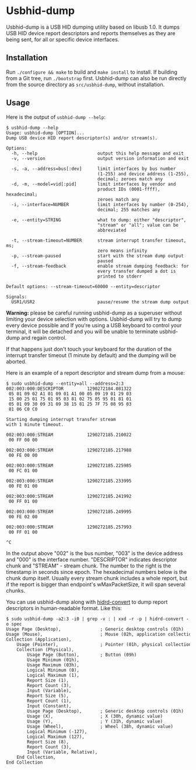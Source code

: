 <!---
# SPDX-License-Identifier: GPL-2.0-or-later
# Copyright (c) 2010 Nikolai Kondrashov
-->

Usbhid-dump
===========

Usbhid-dump is a USB HID dumping utility based on libusb 1.0. It dumps USB HID device report descriptors and reports themselves as they are being sent, for all or specific device interfaces.

Installation
------------

Run `./configure && make` to build and `make install` to install. If building from a Git tree, run `./bootstrap` first. Usbhid-dump can also be run directly from the source directory as `src/usbhid-dump`, without installation.

Usage
-----

Here is the output of `usbhid-dump --help`:

    $ usbhid-dump --help
    Usage: usbhid-dump [OPTION]...
    Dump USB device HID report descriptor(s) and/or stream(s).
    
    Options:
      -h, --help                       output this help message and exit
      -v, --version                    output version information and exit
    
      -s, -a, --address=bus[:dev]      limit interfaces by bus number
                                       (1-255) and device address (1-255),
                                       decimal; zeroes match any
      -d, -m, --model=vid[:pid]        limit interfaces by vendor and
                                       product IDs (0001-ffff), hexadecimal;
                                       zeroes match any
      -i, --interface=NUMBER           limit interfaces by number (0-254),
                                       decimal; 255 matches any
    
      -e, --entity=STRING              what to dump: either "descriptor",
                                       "stream" or "all"; value can be
                                       abbreviated
    
      -t, --stream-timeout=NUMBER      stream interrupt transfer timeout, ms;
                                       zero means infinity
      -p, --stream-paused              start with the stream dump output
                                       paused
      -f, --stream-feedback            enable stream dumping feedback: for
                                       every transfer dumped a dot is
                                       printed to stderr
    
    Default options: --stream-timeout=60000 --entity=descriptor
    
    Signals:
      USR1/USR2                        pause/resume the stream dump output
    

**Warning:** please be careful running usbhid-dump as a superuser without limiting your device selection with options. Usbhid-dump will try to dump every device possible and If you're using a USB keyboard to control your terminal, it will be detached and you will be unable to terminate usbhid-dump and regain control.

If that happens just don't touch your keyboard for the duration of the interrupt transfer timeout (1 minute by default) and the dumping will be aborted.

Here is an example of a report descriptor and stream dump from a mouse:

    $ sudo usbhid-dump --entity=all --address=2:3
    002:003:000:DESCRIPTOR         1290272184.081322
     05 01 09 02 A1 01 09 01 A1 00 05 09 19 01 29 03
     15 00 25 01 75 01 95 03 81 02 75 05 95 01 81 01
     05 01 09 30 09 31 09 38 15 81 25 7F 75 08 95 03
     81 06 C0 C0

    Starting dumping interrupt transfer stream
    with 1 minute timeout.

    002:003:000:STREAM             1290272185.210022
     00 FF 00 00

    002:003:000:STREAM             1290272185.217988
     00 FE 00 00

    002:003:000:STREAM             1290272185.225985
     00 FC 01 00

    002:003:000:STREAM             1290272185.233995
     00 FE 01 00

    002:003:000:STREAM             1290272185.241992
     00 FF 01 00

    002:003:000:STREAM             1290272185.249995
     00 FE 02 00

    002:003:000:STREAM             1290272185.257993
     00 FF 01 00

    ^C

In the output above "002" is the bus number, "003" is the device address and "000" is the interface number. "DESCRIPTOR" indicates descriptor chunk and "STREAM" - stream chunk. The number to the right is the timestamp in seconds since epoch. The hexadecimal numbers below is the chunk dump itself. Usually every stream chunk includes a whole report, but if the report is bigger than endpoint's wMaxPacketSize, it will span several chunks.

You can use usbhid-dump along with [hidrd-convert](https://github.com/DIGImend/hidrd) to dump report descriptors in human-readable format. Like this:

    $ sudo usbhid-dump -a2:3 -i0 | grep -v : | xxd -r -p | hidrd-convert -o spec
    Usage Page (Desktop),               ; Generic desktop controls (01h)
    Usage (Mouse),                      ; Mouse (02h, application collection)
    Collection (Application),
        Usage (Pointer),                ; Pointer (01h, physical collection)
        Collection (Physical),
            Usage Page (Button),        ; Button (09h)
            Usage Minimum (01h),
            Usage Maximum (03h),
            Logical Minimum (0),
            Logical Maximum (1),
            Report Size (1),
            Report Count (3),
            Input (Variable),
            Report Size (5),
            Report Count (1),
            Input (Constant),
            Usage Page (Desktop),       ; Generic desktop controls (01h)
            Usage (X),                  ; X (30h, dynamic value)
            Usage (Y),                  ; Y (31h, dynamic value)
            Usage (Wheel),              ; Wheel (38h, dynamic value)
            Logical Minimum (-127),
            Logical Maximum (127),
            Report Size (8),
            Report Count (3),
            Input (Variable, Relative),
        End Collection,
    End Collection
